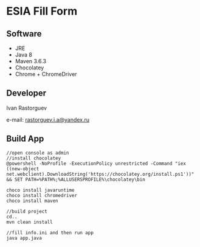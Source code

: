 # ESIA Fill Form
## Software
+ JRE
+ Java 8
+ Maven 3.6.3
+ Chocolatey  
+ Chrome + ChromeDriver
## Developer
Ivan Rastorguev

e-mail: rastorguev.i.a@yandex.ru
## Build App
```
//open console as admin
//install chocolatey
@powershell -NoProfile -ExecutionPolicy unrestricted -Command "iex ((new-object net.webclient).DownloadString('https://chocolatey.org/install.ps1'))" && SET PATH=%PATH%;%ALLUSERSPROFILE%\chocolatey\bin

choco install javaruntime
choco install chromedriver
choco install maven

//build project
cd..
mvn clean install

//fill info.ini and then run app
java app.java
```